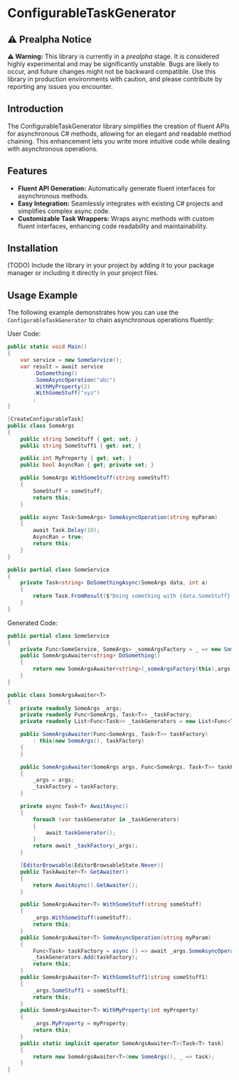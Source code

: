 # ConfigurableTaskGenerator

## ⚠ Prealpha Notice
**⚠ Warning:** This library is currently in a *prealpha* stage. It is considered highly experimental and may be significantly unstable. Bugs are likely to occur, and future changes might not be backward compatible. Use this library in production environments with caution, and please contribute by reporting any issues you encounter.

## Introduction
The ConfigurableTaskGenerator library simplifies the creation of fluent APIs for asynchronous C# methods, allowing for an elegant and readable method chaining. This enhancement lets you write more intuitive code while dealing with asynchronous operations.

## Features
- **Fluent API Generation:** Automatically generate fluent interfaces for asynchronous methods.
- **Easy Integration:** Seamlessly integrates with existing C# projects and simplifies complex async code.
- **Customizable Task Wrappers:** Wraps async methods with custom fluent interfaces, enhancing code readability and maintainability.

## Installation
(TODO) Include the library in your project by adding it to your package manager or including it directly in your project files.

## Usage Example
The following example demonstrates how you can use the `ConfigurableTaskGenerator` to chain asynchronous operations fluently:

User Code:
```csharp
public static void Main()
{
    var service = new SomeService();
    var result = await service
        .DoSomething()
        .SomeAsyncOperation("abc")
        .WithMyProperty(2)
        .WithSomeStuff("xyz")
        ;
}

[CreateConfigurableTask]
public class SomeArgs
{
    public string SomeStuff { get; set; }
    public string SomeStuff1 { get; set; }

    public int MyProperty { get; set; }
    public bool AsyncRan { get; private set; }

    public SomeArgs WithSomeStuff(string someStuff)
    {
        SomeStuff = someStuff;
        return this;
    }

    public async Task<SomeArgs> SomeAsyncOperation(string myParam)
    {
        await Task.Delay(10);
        AsyncRan = true;
        return this;
    }
}

public partial class SomeService
{
    private Task<string> DoSomethingAsync(SomeArgs data, int a)
    {
        return Task.FromResult($"Doing something with {data.SomeStuff} and {data.SomeStuff1}");
    }
}
```

Generated Code:
```csharp
public partial class SomeService
{
    private Func<SomeService, SomeArgs> _someArgsFactory = _ => new SomeArgs();
    public SomeArgsAwaiter<string> DoSomething()
    {
        return new SomeArgsAwaiter<string>(_someArgsFactory(this),args => DoSomething(args));
    }
}  

public class SomeArgsAwaiter<T>
{
    private readonly SomeArgs _args;
    private readonly Func<SomeArgs, Task<T>> _taskFactory;
    private readonly List<Func<Task>> _taskGenerators = new List<Func<Task>>();

    public SomeArgsAwaiter(Func<SomeArgs, Task<T>> taskFactory)
        : this(new SomeArgs(), taskFactory)
    {
    }

    public SomeArgsAwaiter(SomeArgs args, Func<SomeArgs, Task<T>> taskFactory)
    {
        _args = args;
        _taskFactory = taskFactory;
    }

    private async Task<T> AwaitAsync()
    {
        foreach (var taskGenerator in _taskGenerators)
        {
            await taskGenerator();
        }
        return await _taskFactory(_args);
    }

    [EditorBrowsable(EditorBrowsableState.Never)]
    public TaskAwaiter<T> GetAwaiter()
    {
        return AwaitAsync().GetAwaiter();
    }

    public SomeArgsAwaiter<T> WithSomeStuff(string someStuff)
    {
        _args.WithSomeStuff(someStuff);
        return this;
    }
    public SomeArgsAwaiter<T> SomeAsyncOperation(string myParam)
    {
        Func<Task> taskFactory = async () => await _args.SomeAsyncOperation(myParam);
        _taskGenerators.Add(taskFactory);
        return this;
    }
    public SomeArgsAwaiter<T> WithSomeStuff1(string someStuff1)
    {
        _args.SomeStuff1 = someStuff1;
        return this;
    }
    public SomeArgsAwaiter<T> WithMyProperty(int myProperty)
    {
        _args.MyProperty = myProperty;
        return this;
    }
    public static implicit operator SomeArgsAwaiter<T>(Task<T> task)
    {
        return new SomeArgsAwaiter<T>(new SomeArgs(), _ => task);
    }
}
```
